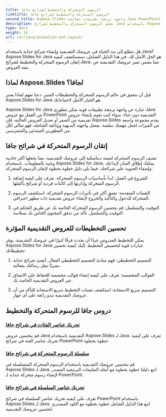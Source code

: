 ```yaml
---
title: الرسوم المتحركة والتخطيط لشرائح جافا
linktitle: الرسوم المتحركة والتخطيط لشرائح جافا
second_title: Aspose.Slides واجهة برمجة تطبيقات معالجة Java PowerPoint
description: تعلم الرسوم المتحركة والتخطيط لشرائح Java باستخدام Aspose.Slides لـ Java. إتقان العروض التقديمية التفاعلية. انغمس في إنشاء المحتوى الديناميكي.
type: docs
weight: 14
url: /ar/java/animation-and-layout/
---
```


هل تتطلع إلى بث الحياة في عروضك التقديمية وإنشاء شرائح جذابة باستخدام Java؟ Aspose.Slides for Java هو الحل الأمثل لك. في هذا الدليل الشامل، سنستكشف كيفية إتقان الرسوم المتحركة والتخطيط لشرائح Java، مما يضمن تميز عروضك التقديمية عن بقية العروض.

## لماذا Aspose.Slides لجافا؟
قبل أن نتعمق في عالم الرسوم المتحركة والتخطيطات المثير، دعنا نفهم لماذا يعتبر Aspose.Slides for Java هو الخيار الأمثل لاحتياجاتك.

Aspose.Slides for Java عبارة عن واجهة برمجة تطبيقات قوية تمكن مطوري Java من العمل مع عروض PowerPoint التقديمية دون عناء. سواء كنت تقوم بإنشاء عروض تقديمية من الصفر أو تعديل العروض الحالية، فإن Aspose.Slides يقدم مجموعة واسعة من الميزات لجعل مهمتك سلسة. بفضل واجهته البديهية ووثائقه الشاملة، فهو مثالي لكل من المطورين المبتدئين والمتمرسين.

## إتقان الرسوم المتحركة في شرائح جافا

تضيف الرسوم المتحركة لمسة ديناميكية إلى عروضك التقديمية، مما يجعلها أكثر جاذبية وغنية بالمعلومات. باستخدام Aspose.Slides for Java، يمكنك إطلاق العنان لإبداعك وإضفاء الحيوية على شرائحك. فيما يلي دليل خطوة بخطوة لإتقان الرسوم المتحركة:

1. الشروع في العمل: ابدأ بأساسيات الرسوم المتحركة. تعرف على كيفية إضافة الرسوم المتحركة وإدارتها إلى كائنات فردية أو شرائح بأكملها.

2. التقنيات المتقدمة: تعمق أكثر في تأثيرات الرسوم المتحركة. استكشف الرسوم المتحركة للدخول والتأكيد والخروج لإنشاء عروض تقديمية ذات مظهر احترافي.

3. التوقيت والتسلسل: قم بتحسين الرسوم المتحركة الخاصة بك عن طريق التحكم في التوقيت والتسلسل. تأكد من تدفق المحتوى الخاص بك بسلاسة.

## تحسين التخطيطات للعروض التقديمية المؤثرة

يمكن للتخطيط المدروس جيدًا أن يحدث فرقًا كبيرًا في عروضك التقديمية. يوفر Aspose.Slides for Java خيارات قوية لتخصيص التخطيط. إليك كيفية تحسين تخطيطاتك:

1. التصميم التخطيطي: فهم مبادئ التصميم التخطيطي الفعال. أنشئ شرائح جذابة بصريًا تنقل رسالتك بفعالية.

2. القوالب المخصصة: تعرف على كيفية إنشاء قوالب مخصصة للحفاظ على الاتساق عبر العروض التقديمية الخاصة بك.

3. التصميم سريع الاستجابة: استكشف تقنيات التخطيط سريع الاستجابة للتأكد من أن عروضك التقديمية تبدو رائعة على أي جهاز.

## دروس جافا للرسوم المتحركة والتخطيط
### [تحريك عناصر الفئات في شرائح جافا](./animating-categories-elements-java-slides/)
قم بتحسين عروض Java التقديمية باستخدام Aspose.Slides لـ Java. تعرف على كيفية تحريك عناصر الفئة في شرائح PowerPoint خطوة بخطوة.
### [سلسلة الرسوم المتحركة في شرائح جافا](./animating-series-java-slides/)
قم بتحسين عروضك التقديمية باستخدام الرسوم المتحركة المتسلسلة في Aspose.Slides لـ Java. اتبع دليلنا خطوة بخطوة مع أمثلة التعليمات البرمجية المصدر لإنشاء رسوم متحركة جذابة لـ PowerPoint.
### [تحريك عناصر السلسلة في شرائح جافا](./animating-series-elements-java-slides/)
تعرف على كيفية تحريك عناصر السلسلة في شرائح PowerPoint باستخدام Aspose.Slides لـ Java. اتبع هذا الدليل الشامل خطوة بخطوة مع الكود المصدري لتحسين عروضك التقديمية.